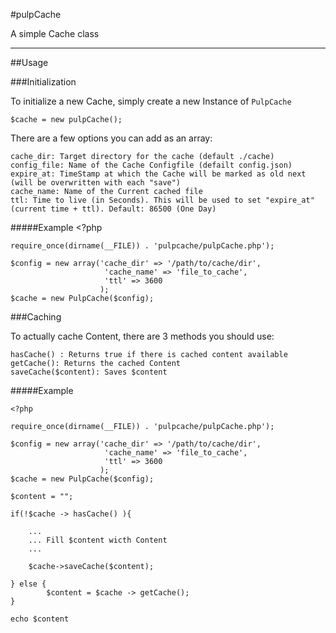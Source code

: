 #pulpCache

A simple Cache class

___


##Usage

###Initialization

To initialize a new Cache, simply create a new Instance of ``PulpCache``

	$cache = new pulpCache();
	
There are a few options you can add as an array:
	
	cache_dir: Target directory for the cache (default ./cache)
	config_file: Name of the Cache Configfile (defailt config.json)
	expire_at: TimeStamp at which the Cache will be marked as old next (will be overwritten with each "save")
	cache_name: Name of the Current cached file
	ttl: Time to live (in Seconds). This will be used to set "expire_at" (current time + ttl). Default: 86500 (One Day)
	
#####Example
	<?php
	
	require_once(dirname(__FILE)) . 'pulpcache/pulpCache.php');
	
	$config = new array('cache_dir' => '/path/to/cache/dir',
						 'cache_name' => 'file_to_cache',
						 'ttl' => 3600
						);
	$cache = new PulpCache($config);
	

###Caching

To actually cache Content, there are 3 methods you should use:
	
	hasCache() : Returns true if there is cached content available
	getCache(): Returns the cached Content
	saveCache($content): Saves $content
	
#####Example

	<?php
	
	require_once(dirname(__FILE)) . 'pulpcache/pulpCache.php');
	
	$config = new array('cache_dir' => '/path/to/cache/dir',
						 'cache_name' => 'file_to_cache',
						 'ttl' => 3600
						);
	$cache = new PulpCache($config);
	
	$content = "";
	
	if(!$cache -> hasCache() ){
		
		...
		... Fill $content wicth Content
		...
		
		$cache->saveCache($content);
		
	} else {
			$content = $cache -> getCache();
	}
	
	echo $content
